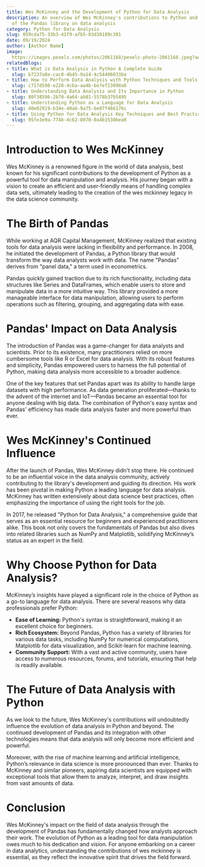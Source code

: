 ```yaml
---
title: Wes McKinney and the Development of Python for Data Analysis
description: An overview of Wes McKinney's contributions to Python and the impact
  of the Pandas library on data analysis
category: Python for Data Analysis
slug: 059cda75-33b3-41f9-afb5-83d38189c391
date: 09/19/2024
author: [Author Name]
image: 
  https://images.pexels.com/photos/2061168/pexels-photo-2061168.jpeg?auto=compress&cs=tinysrgb&w=600
relatedBlogs:
- title: What is Data Analysis in Python A Complete Guide
  slug: b7237a8e-cac8-4b45-9a14-4c54406033ba
- title: How to Perform Data Analysis with Python Techniques and Tools
  slug: c717d598-e228-4cba-aa4b-be7ef23090a8
- title: Understanding Data Analysis and Its Importance in Python
  slug: 80f38596-2b70-4a64-ab81-5578b37b5495
- title: Understanding Python as a Language for Data Analysis
  slug: 40e02919-b34e-40a6-9a75-6e07f466176c
- title: Using Python for Data Analysis Key Techniques and Best Practices
  slug: 95fe3e9a-774b-4c62-8970-0a4b1530bea0
---
```


# Introduction to Wes McKinney

Wes McKinney is a renowned figure in the world of data analysis, best known for his significant contributions to the development of Python as a powerful tool for data manipulation and analysis. His journey began with a vision to create an efficient and user-friendly means of handling complex data sets, ultimately leading to the creation of the wes mckinney legacy in the data science community.

# The Birth of Pandas

While working at AQR Capital Management, McKinney realized that existing tools for data analysis were lacking in flexibility and performance. In 2008, he initiated the development of Pandas, a Python library that would transform the way data analysts work with data. The name "Pandas" derives from "panel data," a term used in econometrics.

Pandas quickly gained traction due to its rich functionality, including data structures like Series and DataFrames, which enable users to store and manipulate data in a more intuitive way. This library provided a more manageable interface for data manipulation, allowing users to perform operations such as filtering, grouping, and aggregating data with ease.

# Pandas' Impact on Data Analysis

The introduction of Pandas was a game-changer for data analysts and scientists. Prior to its existence, many practitioners relied on more cumbersome tools like R or Excel for data analysis. With its robust features and simplicity, Pandas empowered users to harness the full potential of Python, making data analysis more accessible to a broader audience.

One of the key features that set Pandas apart was its ability to handle large datasets with high performance. As data generation proliferated—thanks to the advent of the internet and IoT—Pandas became an essential tool for anyone dealing with big data. The combination of Python's easy syntax and Pandas' efficiency has made data analysis faster and more powerful than ever.

# Wes McKinney's Continued Influence

After the launch of Pandas, Wes McKinney didn't stop there. He continued to be an influential voice in the data analysis community, actively contributing to the library's development and guiding its direction. His work has been pivotal in making Python a leading language for data analysis. McKinney has written extensively about data science best practices, often emphasizing the importance of using the right tools for the job.

In 2017, he released "Python for Data Analysis," a comprehensive guide that serves as an essential resource for beginners and experienced practitioners alike. This book not only covers the fundamentals of Pandas but also dives into related libraries such as NumPy and Matplotlib, solidifying McKinney’s status as an expert in the field.

# Why Choose Python for Data Analysis?

McKinney’s insights have played a significant role in the choice of Python as a go-to language for data analysis. There are several reasons why data professionals prefer Python:

- **Ease of Learning:** Python's syntax is straightforward, making it an excellent choice for beginners.
- **Rich Ecosystem:** Beyond Pandas, Python has a variety of libraries for various data tasks, including NumPy for numerical computations, Matplotlib for data visualization, and Scikit-learn for machine learning.
- **Community Support:** With a vast and active community, users have access to numerous resources, forums, and tutorials, ensuring that help is readily available.

# The Future of Data Analysis with Python

As we look to the future, Wes McKinney's contributions will undoubtedly influence the evolution of data analysis in Python and beyond. The continued development of Pandas and its integration with other technologies means that data analysis will only become more efficient and powerful.

Moreover, with the rise of machine learning and artificial intelligence, Python’s relevance in data science is more pronounced than ever. Thanks to McKinney and similar pioneers, aspiring data scientists are equipped with exceptional tools that allow them to analyze, interpret, and draw insights from vast amounts of data.

# Conclusion

Wes McKinney's impact on the field of data analysis through the development of Pandas has fundamentally changed how analysts approach their work. The evolution of Python as a leading tool for data manipulation owes much to his dedication and vision. For anyone embarking on a career in data analytics, understanding the contributions of wes mckinney is essential, as they reflect the innovative spirit that drives the field forward.